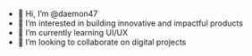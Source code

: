 - 👋 Hi, I’m @daemon47
- 👀 I’m interested in building innovative and impactful products
- 🌱 I’m currently learning UI/UX 
- 💞️ I’m looking to collaborate on digital projects 


<!---
daemon47/daemon47 is a ✨ special ✨ repository because its `README.md` (this file) appears on your GitHub profile.
You can click the Preview link to take a look at your changes.
--->

